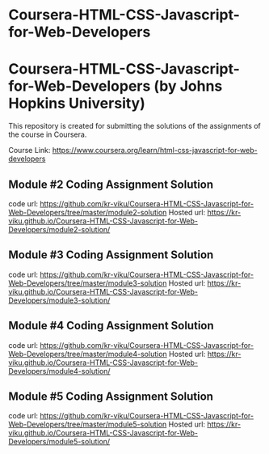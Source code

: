 # Coursera-HTML-CSS-Javascript-for-Web-Developers
# Coursera-HTML-CSS-Javascript-for-Web-Developers (by Johns Hopkins University)
This repository is created for submitting the solutions of the assignments of the course in Coursera.

Course Link: https://www.coursera.org/learn/html-css-javascript-for-web-developers

## Module #2 Coding Assignment Solution
   code url: https://github.com/kr-viku/Coursera-HTML-CSS-Javascript-for-Web-Developers/tree/master/module2-solution
   Hosted url: https://kr-viku.github.io/Coursera-HTML-CSS-Javascript-for-Web-Developers/module2-solution/

## Module #3 Coding Assignment Solution
  code url: https://github.com/kr-viku/Coursera-HTML-CSS-Javascript-for-Web-Developers/tree/master/module3-solution
  Hosted url: https://kr-viku.github.io/Coursera-HTML-CSS-Javascript-for-Web-Developers/module3-solution/

## Module #4 Coding Assignment Solution
  code url: https://github.com/kr-viku/Coursera-HTML-CSS-Javascript-for-Web-Developers/tree/master/module4-solution
  Hosted url: https://kr-viku.github.io/Coursera-HTML-CSS-Javascript-for-Web-Developers/module4-solution/

## Module #5 Coding Assignment Solution
  code url: https://github.com/kr-viku/Coursera-HTML-CSS-Javascript-for-Web-Developers/tree/master/module5-solution
  Hosted url: https://kr-viku.github.io/Coursera-HTML-CSS-Javascript-for-Web-Developers/module5-solution/
  


